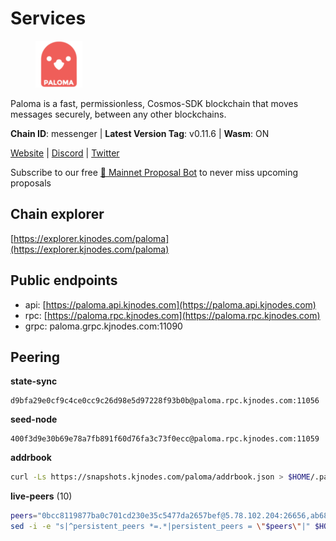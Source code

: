 # Services

<figure><img src="https://raw.githubusercontent.com/kj89/cosmos-images/main/logos/paloma.png" alt=""><figcaption></figcaption></figure>

Paloma is a fast, permissionless, Cosmos-SDK blockchain that  moves messages securely, between any other blockchains.

**Chain ID**: messenger | **Latest Version Tag**: v0.11.6 | **Wasm**: ON

[Website](https://www.palomachain.com) | [Discord](https://discord.gg/tKVFpfdSw4) | [Twitter](https://twitter.com/paloma_chain)



Subscribe to our free [🤖 Mainnet Proposal Bot](https://t.me/kjnodes_proposal_bot) to never miss upcoming proposals


## Chain explorer
[https://explorer.kjnodes.com/paloma](https://explorer.kjnodes.com/paloma)

## Public endpoints

* api: [https://paloma.api.kjnodes.com](https://paloma.api.kjnodes.com)
* rpc: [https://paloma.rpc.kjnodes.com](https://paloma.rpc.kjnodes.com)
* grpc: paloma.grpc.kjnodes.com:11090

## Peering

**state-sync**

```text
d9bfa29e0cf9c4ce0cc9c26d98e5d97228f93b0b@paloma.rpc.kjnodes.com:11056
```

**seed-node**

```text
400f3d9e30b69e78a7fb891f60d76fa3c73f0ecc@paloma.rpc.kjnodes.com:11059
```

**addrbook**
```bash
curl -Ls https://snapshots.kjnodes.com/paloma/addrbook.json > $HOME/.paloma/config/addrbook.json
```

**live-peers** (10)
```bash
peers="0bcc8119877ba0c701cd230e35c5477da2657bef@5.78.102.204:26656,ab6875bd52d6493f39612eb5dff57ced1e3a5ad6@95.217.229.18:10656,317141e329bc214a76ba92201f6818574ebe5323@135.181.114.98:36656,874ccf9df2e4c678a18a1fb45a1d3bb703f87fa0@65.109.172.249:26656,9319a0981d4baab6dbd6c4eaecf530f016ccfff9@37.120.191.47:60656,1a0232b9426aa1c7a78c92a2136b69d050bb6942@65.108.224.126:26656,8af8dfa817359036f55f6793b0ed4bcce8884027@85.14.245.70:26656,98b54cd6696e616fe966008ebf2bac409e3e0773@65.108.194.44:26656,dfa0d66a3713bf6b49bc509a2a4fc75bee042a30@23.88.77.188:20009,d9bfa29e0cf9c4ce0cc9c26d98e5d97228f93b0b@65.109.88.38:11056"
sed -i -e "s|^persistent_peers *=.*|persistent_peers = \"$peers\"|" $HOME/.paloma/config/config.toml
```
